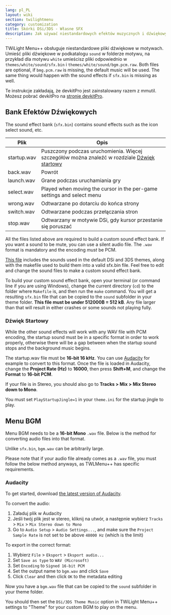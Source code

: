 ```yaml
---
lang: pl_PL
layout: wiki
section: twilightmenu
category: customization
title: Skórki DSi/3DS - Własne SFX
description: Jak używać niestandardowych efektów muzycznych i dźwiękowych w tle DSi i 3DS dla TWiLight Menu++
---
```


TWiLight Menu++ obsługuje niestandardowe pliki dźwiękowe w motywach. Umieść pliki dźwiękowe w podkatalogu `sound` w folderze motywu, na przykład dla motywu `white` umieścisz pliki odpowiednio w `themes/white/sound/sfx.bin` i `themes/white/sound/bgm.pcm.raw`. Both files are optional, if `bmg.pcm.raw` is missing, the default music will be used. The same thing would happen with the sound effects if `sfx.bin` is missing as well.

Te instrukcje zakładają, że devkitPro jest zainstalowany razem z mmutil. Możesz pobrać devkitPro na [stronie devkitPro](https://devkitpro.org/wiki/Getting_Started).

## Bank Efektów Dźwiękowych
The sound effect bank (`sfx.bin`) contains sound effects such as the icon select sound, etc.

| Plik        | Opis                                                                                                          |
| ----------- | ------------------------------------------------------------------------------------------------------------- |
| startup.wav | Puszczony podczas uruchomienia. Więcej szczegółów można znaleźć w rozdziale [Dźwięk startowy](#startup-sound) |
| back.wav    | Powrót                                                                                                        |
| launch.wav  | Grane podczas uruchamiania gry                                                                                |
| select.wav  | Played when moving the cursor in the per-game settings and select menu                                        |
| wrong.wav   | Odtwarzane po dotarciu do końca strony                                                                        |
| switch.wav  | Odtwarzane podczas przełączania stron                                                                         |
| stop.wav    | Odtwarzany w motywie DSi, gdy kursor przestanie się poruszać                                                  |

All the files listed above are required to build a custom sound effect bank. If you want a sound to be mute, you can use a silent audio file. The `.wav` format is mandatory and the encoding *must* be PCM.

[This file](/assets/files/sfx-example.zip) includes the sounds used in the default DSi and 3DS themes, along with the makefile used to build them into a valid sfx.bin file. Feel free to edit and change the sound files to make a custom sound effect bank.

To build your custom sound effect bank, open your terminal (or command line if you are using Windows), change the current directory (`cd`) to the folder where `Makefile` is, and then run the `make` command. You will get a resulting `sfx.bin` file that can be copied to the `sound` subfolder in your theme folder. **This file must be under 512000B = 512 kB**. Any file larger than that will result in either crashes or some sounds not playing fully.

### Dźwięk Startowy
While the other sound effects will work with any WAV file with PCM encoding, the startup sound must be in a specific format in order to work properly, otherwise there will be a gap between when the startup sound stops and the background music begins.

The startup.wav file must be **16-bit 16 kHz**. You can use [Audacity](https://github.com/audacity/audacity/releases/latest) for example to convert to this format. Once the file is loaded in Audacity, change the **Project Rate (Hz)** to **16000**, then press **Shift+M**, and change the **Format** to **16-bit PCM**.

If your file is in Stereo, you should also go to **Tracks > Mix > Mix Stereo down to Mono**.

You must set `PlayStartupJingle=1` in your `theme.ini` for the startup jingle to play.


## Menu BGM
Menu BGM needs to be a **16-bit Mono** `.wav` file. Below is the method for converting audio files into that format.

Unlike `sfx.bin`, `bgm.wav` can be arbitrarily large.

Please note that if your audio file already comes as a `.wav` file, you must follow the below method anyways, as TWLMenu++ has specific requirements.

### Audacity
To get started, download [the latest version of Audacity](https://github.com/audacity/audacity/releases/latest).

To convert the audio:
1. Załaduj plik w Audacity
1. Jeśli twój plik jest w stereo, kliknij na utwór, a następnie wybierz `Tracks` > `Mix` > `Mix Stereo down to Mono`
1. Go to `Audio Setup` > `Audio Settings...`, and make sure the `Project Sample Rate` is not set to be above `48000 Hz` (which is the limit)

To export in the correct format:
1. Wybierz `File` > `Eksport` > `Eksport audio...`
1. Set `Save as type` to `WAV (Microsoft)`
1. Set `Encoding` to `Signed 16-bit PCM`
1. Set the output name to `bgm.wav` and click `Save`
1. Click `Clear` and then click `OK` to the metadata editing

Now you have a `bgm.wav` file that can be copied to the `sound` subfolder in your theme folder.

You should then set the `DSi/3DS Theme Music` option in TWiLight Menu++ settings to "Theme" for your custom BGM to play on the menu.
